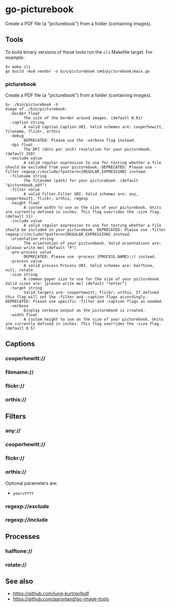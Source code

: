 # go-picturebook

Create a PDF file (a "picturebook") from a folder (containing images).

## Tools

To build binary versions of these tools run the `cli` Makefile target. For example:

```
$> make cli
go build -mod vendor -o bin/picturebook cmd/picturebook/main.go
```

### picturebook

Create a PDF file (a "picturebook") from a folder (containing images).

```
$> ./bin/picturebook -h
Usage of ./bin/picturebook:
  -border float
    	The size of the border around images. (default 0.01)
  -caption string
    	A valid caption.Caption URI. Valid schemes are: cooperhewitt, filename, flickr, orthis
  -debug
    	DEPRECATED: Please use the -verbose flag instead.
  -dpi float
    	The DPI (dots per inch) resolution for your picturebook. (default 150)
  -exclude value
    	A valid regular expression to use for testing whether a file should be excluded from your picturebook. DEPRECATED: Please use -filter regexp://exclude/?pattern={REGULAR_EXPRESSION} instead.
  -filename string
    	The filename (path) for your picturebook. (default "picturebook.pdf")
  -filter value
    	A valid filter.Filter URI. Valid schemes are: any, cooperhewitt, flickr, orthis, regexp
  -height float
    	A custom width to use as the size of your picturebook. Units are currently defined in inches. This flag overrides the -size flag. (default 11)
  -include value
    	A valid regular expression to use for testing whether a file should be included in your picturebook. DEPRECATED: Please use -filter regexp://include/?pattern={REGULAR_EXPRESSION} instead.
  -orientation string
    	The orientation of your picturebook. Valid orientations are: [please write me] (default "P")
  -pre-process value
    	DEPRECATED: Please use -process {PROCESS_NAME}:// instead.
  -process value
    	A valid process.Process URI. Valid schemes are: halftone, null, rotate
  -size string
    	A common paper size to use for the size of your picturebook. Valid sizes are: [please write me] (default "letter")
  -target string
    	Valid targets are: cooperhewitt; flickr; orthis. If defined this flag will set the -filter and -caption flags accordingly. DEPRECATED: Please use specific -filter and -caption flags as needed.
  -verbose
    	Display verbose output as the picturebook is created.
  -width float
    	A custom height to use as the size of your picturebook. Units are currently defined in inches. This flag overrides the -size flag. (default 8.5)
```

## Captions

### cooperhewitt://

### filename://

### flickr://

### orthis://

## Filters

### any://

### cooperhewitt://

### flickr://

### orthis://

Optional parameters are:

* `year=YYYY`

### regexp://exclude

### regexp://include

## Processes

### halftone://

### rotate://

## See also

* https://github.com/jung-kurt/gofpdf
* https://github.com/aaronland/go-image-tools
